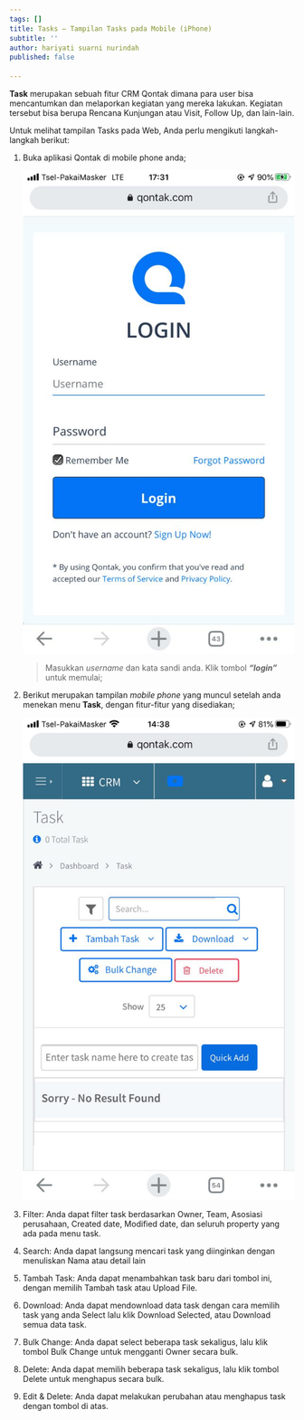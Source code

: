 ```yaml
---
tags: []
title: Tasks – Tampilan Tasks pada Mobile (iPhone)
subtitle: ''
author: hariyati suarni nurindah
published: false

---
```

**Task** merupakan sebuah fitur CRM Qontak dimana para user bisa mencantumkan dan melaporkan kegiatan yang mereka lakukan. Kegiatan tersebut bisa berupa Rencana Kunjungan atau Visit, Follow Up, dan lain-lain.

Untuk melihat tampilan Tasks pada Web, Anda perlu mengikuti langkah-langkah berikut:

1. Buka aplikasi Qontak di mobile phone anda;

   ![](/uploads/tambahkontak4.jpeg)

   > Masukkan _username_ dan kata sandi anda. Klik tombol **_“login”_** untuk memulai;
2. Berikut merupakan tampilan _mobile phone_ yang muncul setelah anda menekan menu **Task**, dengan fitur-fitur yang disediakan;

   ![](/uploads/tampilantask.jpeg)
3. Filter: Anda dapat filter task berdasarkan Owner, Team, Asosiasi perusahaan, Created date, Modified date, dan seluruh property yang ada pada menu task.
4. Search: Anda dapat langsung mencari task yang diinginkan dengan menuliskan Nama atau detail lain
5. Tambah Task: Anda dapat menambahkan task baru dari tombol ini, dengan memilih Tambah task atau Upload File. 
6. Download: Anda dapat mendownload data task dengan cara memilih task yang anda Select lalu klik Download Selected, atau Download semua data task.
7. Bulk Change: Anda dapat select beberapa task sekaligus, lalu klik tombol Bulk Change untuk mengganti Owner secara bulk.
8. Delete: Anda dapat memilih beberapa task sekaligus, lalu klik tombol Delete untuk menghapus secara bulk.
9. Edit & Delete: Anda dapat melakukan perubahan atau menghapus task dengan tombol di atas.
